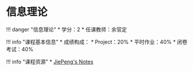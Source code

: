 # 信息理论

!!! danger "信息理论"
    * 学分：2
    * 任课教师：余官定

!!! info "课程基本信息"
    * 成绩构成：
    	* Project：20%
    	* 平时作业：40%
    	* 闭卷考试：40%

!!! info "课程资源"
    * [JiePeng's Notes](https://note.jiepeng.tech/Fundemental/Information-Theory/)


